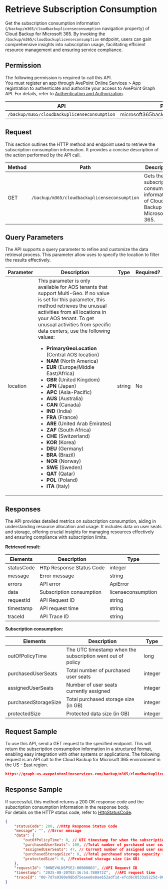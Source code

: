 # Retrieve Subscription Consumption

Get the subscription consumption information (`/backup/m365/cloudbackuplicenseconsumption` navigation property) of Cloud Backup for Microsoft 365. By invoking the `/backup/m365/cloudbackuplicenseconsumption` endpoint, users can gain comprehensive insights into subscription usage, facilitating efficient resource management and ensuring service compliance.  

## Permission

The following permission is required to call this API.  
You must register an app through AvePoint Online Services > App registration to authenticate and authorize your access to AvePoint Graph API. For details, refer to [Authentication and Authorization](https://learn.avepoint.com/docs/Use-AvePoint-Graph-API.html#authentication-and-authorization).

| API   | Permission  |
|-------------------|----------------------|
|`/backup/m365/cloudbackuplicenseconsumption`|microsoft365backup.subscriptionInfo.read.all |

## Request

This section outlines the HTTP method and endpoint used to retrieve the subscription consumption information. It provides a concise description of the action performed by the API call.

| Method | Path | Description |
| --- | --- | --- |
| GET | `/backup/m365/cloudbackuplicenseconsumption` | Gets the subscription consumption information of Cloud Backup for Microsoft 365. |

## Query Parameters

The API supports a query parameter to refine and customize the data retrieval process. This parameter allow uses to specify the location to filter the results effectively.  

| Parameter | Description | Type | Required? |
| --- | --- | --- | --- |
| location   | This parameter is only available for AOS tenants that support Multi-Geo. If no value is set for this parameter, this method retrieves the unusual activities from all locations in your AOS tenant. To get unusual activities from specific data centers, use the following values: <ul><li>**PrimaryGeoLocation** (Central AOS location)</li> <li>**NAM** (North America)</li> <li>**EUR** (Europe/Middle East/Africa)</li> <li>**GBR** (United Kingdom)</li> <li>**JPN** (Japan)</li> <li>**APC** (Asia-Pacific)</li> <li>**AUS** (Australia)</li> <li>**CAN** (Canada)</li> <li>**IND** (India)</li> <li>**FRA** (France)</li>    <li>**ARE** (United Arab Emirates)</li> <li>**ZAF** (South Africa)</li> <li>**CHE** (Switzerland)</li> <li>**KOR** (Korea)</li> <li>**DEU** (Germany)</li> <li>**BRA** (Brazil)</li> <li>**NOR** (Norway)</li> <li>**SWE** (Sweden)</li> <li>**QAT** (Qatar)</li> <li>**POL** (Poland)</li> <li>**ITA** (Italy)</li></ul>     | string | No |

## Responses

The API provides detailed metrics on subscription consumption, aiding in understanding resource allocation and usage. It includes data on user seats and storage, offering crucial insights for managing resources effectively and ensuring compliance with subscription limits.

**Retrieved result:**

| Elements | Description | Type |
| --- | --- | --- |
| statusCode | Http Response Status Code | integer |
| message | Error message | string |
| errors | API error | ApiError |
| data | Subscription consumption | licenseconsumption |
| requestId | API Request ID | string |
| timestamp | API request time | string |
| traceId | API Trace ID | string |

**Subscription consumption:**

| Elements | Description | Type |
| --- | --- | --- |
| outOfPolicyTime | The UTC timestamp when the subscription went out of policy | long |
| purchasedUserSeats | Total number of purchased user seats | integer |
| assignedUserSeats | Number of user seats currently assigned | integer |
| purchasedStorageSize | Total purchased storage size (in GB) | integer |
| protectedSize | Protected data size (in GB) | integer |

## Request Sample

To use this API, send a GET request to the specified endpoint. This will return the subscription consumption information in a structured format, enabling easy integration with other systems or applications. The following request is an API call to the Cloud Backup for Microsoft 365 environment in the US - East region.

```json
https://graph-us.avepointonlineservices.com/backup/m365/cloudbackuplicenseconsumption&Location=NAM
```

## Response Sample

If successful, this method returns a 200 OK response code and the subscription consumption information in the response body.  
For details on the HTTP status code, refer to [HttpStatusCode](https://learn.avepoint.com/docs/Use-AvePoint-Graph-API.html#http-status-code).

```json
{
    "statusCode": 200, //Http Response Status Code
    "message": "", //Error message
    "data": {
        "outOfPolicyTime": 0, // UTC timestamp for when the subscription expires
        "purchasedUserSeats": 100, //Total number of purchased user seats
        "assignedUserSeats": 47, // Current number of assigned user seats
        "purchasedStorageSize": 0, //Total purchased storage capacity (in GB)
        "protectedSize": 0, //Protected storage size (in GB)
    },
    "requestId": "0HNEVHLNSPSEJ:00000003", //API Request ID
    "timestamp": "2025-08-20T03:36:54.780972Z",  //API request time
    "traceId": "00-7d7a9360e98bd75eaee0a0ae652adf1d-efcd6c0533a5225d-00" //API Trace ID
}

